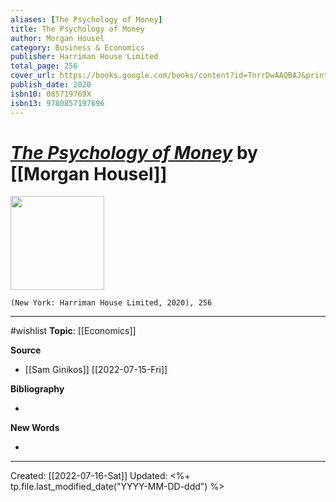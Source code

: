 ```yaml
---
aliases: [The Psychology of Money]
title: The Psychology of Money
author: Morgan Housel
category: Business & Economics
publisher: Harriman House Limited
total_page: 256
cover_url: https://books.google.com/books/content?id=TnrrDwAAQBAJ&printsec=frontcover&img=1&zoom=1&edge=curl&source=gbs_api
publish_date: 2020
isbn10: 085719769X
isbn13: 9780857197696
---
```

# *[The Psychology of Money]()* by [[Morgan Housel]]

<img src="https://books.google.com/books/content?id=TnrrDwAAQBAJ&printsec=frontcover&img=1&zoom=1&edge=curl&source=gbs_api" width=150>

`(New York: Harriman House Limited, 2020), 256`


--- 
#wishlist
**Topic**: [[Economics]]

**Source**
- [[Sam Ginikos]] [[2022-07-15-Fri]]


**Bibliography**

- 

**New Words**

- 

---
Created: [[2022-07-16-Sat]]
Updated: <%+ tp.file.last_modified_date("YYYY-MM-DD-ddd") %>
